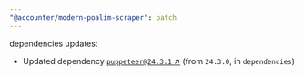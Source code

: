 ```yaml
---
"@accounter/modern-poalim-scraper": patch
---
```

dependencies updates:
  - Updated dependency [`puppeteer@24.3.1` ↗︎](https://www.npmjs.com/package/puppeteer/v/24.3.1) (from `24.3.0`, in `dependencies`)
